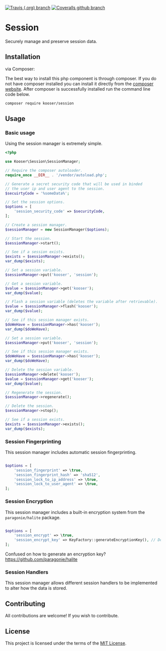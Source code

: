 [![Travis (.org) branch](https://img.shields.io/travis/Kooser6/Session/master.svg)](https://travis-ci.org/Kooser6/Session)
[![Coveralls github branch](https://img.shields.io/coveralls/github/Kooser6/Session/master.svg)](https://coveralls.io/github/Kooser6/Session?branch=master)

# Session

Securely manage and preserve session data.

## Installation

via Composer:

The best way to install this php component is through composer. If you do not have composer installed you can install it directly from the [composer website](https://getcomposer.org/). After composer is successfully installed run the command line code below.

```sh
composer require kooser/session
```

## Usage

### Basic usage

Using the session manager is extremely simple.

```php
<?php

use Kooser\Session\SessionManager;

// Require the composer autoloader.
require_once __DIR__ . '/vendor/autoload.php';

// Generate a secret security code that will be used in binded
// the user ip and user agent to the session.
$secuirtyCode = '%someData%';

// Set the session options.
$options = [
    'session_security_code' => $securityCode,
];

// Create a session manager.
$sessionManager = new SessionManager($options);

// Start the session.
$sessionManager->start();

// See if a session exists.
$exists = $sessionManager->exists();
var_dump($exists);

// Set a session variable.
$sessionManager->put('kooser', 'session');

// Get a session variable.
$value = $sessionManager->get('kooser');
var_dump($value);

// Flash a session variable (deletes the variable after retrievable).
$value = $sessionManager->flash('kooser');
var_dump($value);

// See if this session manager exists.
$doWeHave = $sessionManager->has('kooser');
var_dump($doWeHave);

// Set a session variable.
$sessionManager->put('kooser', 'session');

// See if this session manager exists.
$doWeHave = $sessionManager->has('kooser');
var_dump($doWeHave);

// Delete the session variable.
$sessionManager->delete('kooser');
$value = $sessionManager->get('kooser');
var_dump($value);

// Regenerate the session.
$sessionManager->regenerate();

// Delete the session.
$sessionManager->stop();

// See if a session exists.
$exists = $sessionManager->exists();
var_dump($exists);

```

### Session Fingerprinting

This session manager includes automatic session fingerprinting.

```php

$options = [
    'session_fingerprint' => \true,
    'session_fingerprint_hash' => 'sha512',
    'session_lock_to_ip_address' => \true,
    'session_lock_to_user_agent' => \true,
];

```

### Session Encryption

This session manager includes a built-in encryption system from the `paragonie/halite` package.

```php

$options = [
    'session_encrypt' => \true,
    'session_encrypt_key' => KeyFactory::generateEncryptionKey(), // Don't generate a new encryption key on every request.
];

```

Confused on how to generate an encryption key? <https://github.com/paragonie/halite>

### Session Handlers

This session manager allows different session handlers to be implemented to alter how the data is stored.

## Contributing

All contributions are welcome! If you wish to contribute.

## License

This project is licensed under the terms of the [MIT License](https://opensource.org/licenses/MIT).
